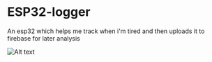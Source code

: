 # ESP32-logger
 An esp32 which helps me track when i'm tired and then uploads it to firebase for later analysis

![Alt text](relative%20ESP32_img1?raw=true "Title")
